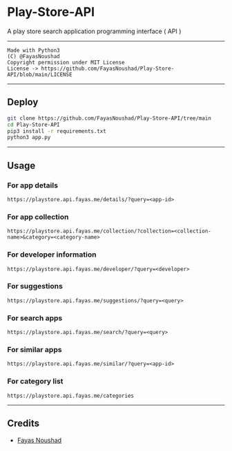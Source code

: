 # Play-Store-API

A play store search application programming interface ( API )

---

```
Made with Python3
(C) @FayasNoushad
Copyright permission under MIT License
License -> https://github.com/FayasNoushad/Play-Store-API/blob/main/LICENSE
```

---

## Deploy

```sh
git clone https://github.com/FayasNoushad/Play-Store-API/tree/main
cd Play-Store-API
pip3 install -r requirements.txt
python3 app.py
```

---

## Usage

### For app details

```
https://playstore.api.fayas.me/details/?query=<app-id>
```

### For app collection

```
https://playstore.api.fayas.me/collection/?collection=<collection-name>&category=<category-name>
```

### For developer information

```
https://playstore.api.fayas.me/developer/?query=<developer>
```

### For suggestions

```
https://playstore.api.fayas.me/suggestions/?query=<query>
```

### For search apps

```
https://playstore.api.fayas.me/search/?query=<query>
```

### For similar apps 

```
https://playstore.api.fayas.me/similar/?query=<app-id>
```

### For category list

```
https://playstore.api.fayas.me/categories
```

---

## Credits

- [Fayas Noushad](https://github.com/FayasNoushad)
